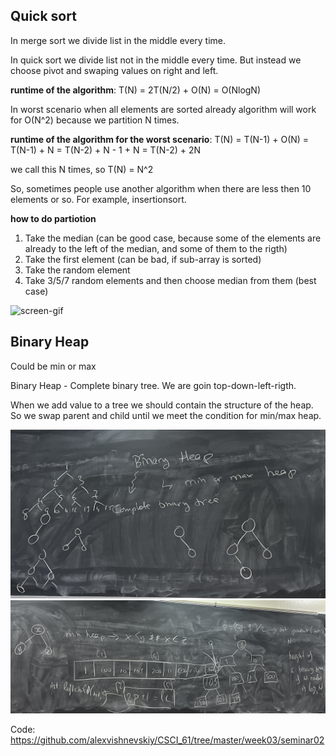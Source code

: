 ## Quick sort
In merge sort we divide list in the middle every time.

In quick sort we divide list not in the middle every time. But instead we choose pivot and swaping values on right and left.

**runtime of the algorithm**: T(N) = 2T(N/2) + O(N) = O(NlogN)

In worst scenario when all elements are sorted already algorithm will work for O(N^2) because we partition N times.

**runtime of the algorithm for the worst scenario**: T(N) = T(N-1) + O(N) = T(N-1) + N = T(N-2) + N - 1 + N = T(N-2) + 2N

we call this N times, so T(N) = N^2

So, sometimes people use another algorithm when there are less then 10 elements or so. For example, insertionsort.

**how to do partiotion**

1. Take the median (can be good case, because some of the elements are already to the left of the median, and some of them to the rigth)
2. Take the first element (can be bad, if sub-array is sorted)
3. Take the random element 
4. Take 3/5/7 random elements and then choose median from them (best case)

![screen-gif](../../static/week03/seminar02/quick_sort_example.gif)

## Binary Heap

Could be min or max

Binary Heap - Complete binary tree. We are goin top-down-left-rigth.

When we add value to a tree we should contain the structure of the heap. So we swap parent and child until we meet the condition for min/max heap.

![heap1](../../static/week03/seminar02/heap1.jpg)
![heap2](../../static/week03/seminar02/heap2.jpg)

Code: https://github.com/alexvishnevskiy/CSCI_61/tree/master/week03/seminar02